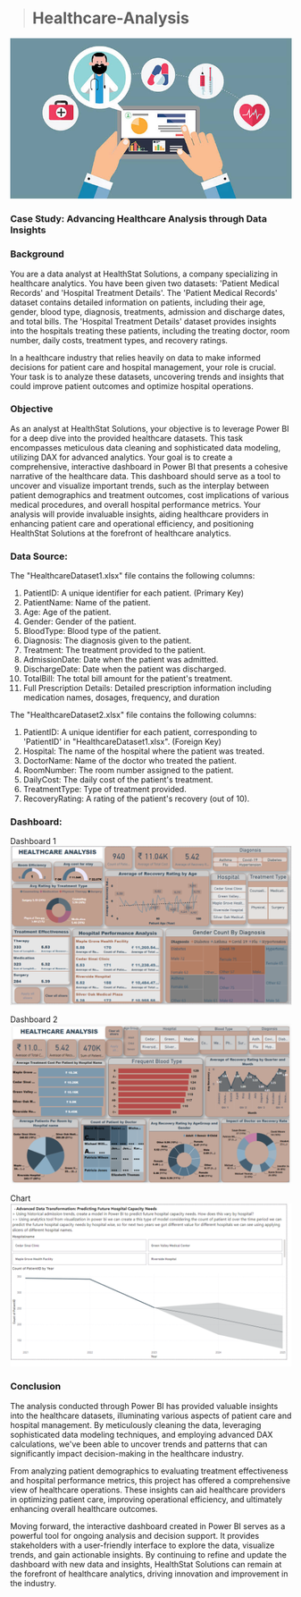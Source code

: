 > # Healthcare-Analysis
![](https://github.com/deepakkush02/Healthcare-Analysis/blob/main/healthcare.jpeg)
### Case Study: Advancing Healthcare Analysis through Data Insights
### Background
You are a data analyst at HealthStat Solutions, a company specializing in healthcare analytics. You have been given two datasets: 'Patient Medical Records' and 'Hospital Treatment Details'. The 'Patient Medical Records' dataset contains detailed information on patients, including their age, gender, blood type, diagnosis, treatments, admission and discharge dates, and total bills. The 'Hospital Treatment Details' dataset provides insights into the hospitals treating these patients, including the treating doctor, room number, daily costs, treatment types, and recovery ratings.

In a healthcare industry that relies heavily on data to make informed decisions for patient care and hospital management, your role is crucial. Your task is to analyze these datasets, uncovering trends and insights that could improve patient outcomes and optimize hospital operations.

### Objective
As an analyst at HealthStat Solutions, your objective is to leverage Power BI for a deep dive into the provided healthcare datasets. This task encompasses meticulous data cleaning and sophisticated data modeling, utilizing DAX for advanced analytics. Your goal is to create a comprehensive, interactive dashboard in Power BI that presents a cohesive narrative of the healthcare data. This dashboard should serve as a tool to uncover and visualize important trends, such as the interplay between patient demographics and treatment outcomes, cost implications of various medical procedures, and overall hospital performance metrics. Your analysis will provide invaluable insights, aiding healthcare providers in enhancing patient care and operational efficiency, and positioning HealthStat Solutions at the forefront of healthcare analytics.

### Data Source:
The "HealthcareDataset1.xlsx" file contains the following columns:
1. PatientID: A unique identifier for each patient. (Primary Key)
2. PatientName: Name of the patient.
3. Age: Age of the patient.
4. Gender: Gender of the patient.
5. BloodType: Blood type of the patient.
6. Diagnosis: The diagnosis given to the patient.
7. Treatment: The treatment provided to the patient.
8. AdmissionDate: Date when the patient was admitted.
9. DischargeDate: Date when the patient was discharged.
10. TotalBill: The total bill amount for the patient's treatment.
11. Full Prescription Details: Detailed prescription information including medication names, dosages, frequency, and duration

The "HealthcareDataset2.xlsx" file contains the following columns:
1. PatientID: A unique identifier for each patient, corresponding to 'PatientID' in "HealthcareDataset1.xlsx". (Foreign Key)
2. Hospital: The name of the hospital where the patient was treated.
3. DoctorName: Name of the doctor who treated the patient.
4. RoomNumber: The room number assigned to the patient.
5. DailyCost: The daily cost of the patient's treatment.
6. TreatmentType: Type of treatment provided.
7. RecoveryRating: A rating of the patient's recovery (out of 10).

### Dashboard:
Dashboard 1
![](https://github.com/deepakkush02/Healthcare-Analysis/blob/main/Healthcare%20Dashboard%201.png)

Dashboard 2
![](https://github.com/deepakkush02/Healthcare-Analysis/blob/main/Healthcare%20Dashboard%202.png)

Chart
![](https://github.com/deepakkush02/Healthcare-Analysis/blob/main/chart%204.png)
### Conclusion
 The analysis conducted through Power BI has provided valuable insights into the healthcare datasets, illuminating various aspects of patient care and hospital management. By meticulously cleaning the data, leveraging sophisticated data modeling techniques, and employing advanced DAX calculations, we've been able to uncover trends and patterns that can significantly impact decision-making in the healthcare industry.

From analyzing patient demographics to evaluating treatment effectiveness and hospital performance metrics, this project has offered a comprehensive view of healthcare operations. These insights can aid healthcare providers in optimizing patient care, improving operational efficiency, and ultimately enhancing overall healthcare outcomes.

Moving forward, the interactive dashboard created in Power BI serves as a powerful tool for ongoing analysis and decision support. It provides stakeholders with a user-friendly interface to explore the data, visualize trends, and gain actionable insights. By continuing to refine and update the dashboard with new data and insights, HealthStat Solutions can remain at the forefront of healthcare analytics, driving innovation and improvement in the industry.
